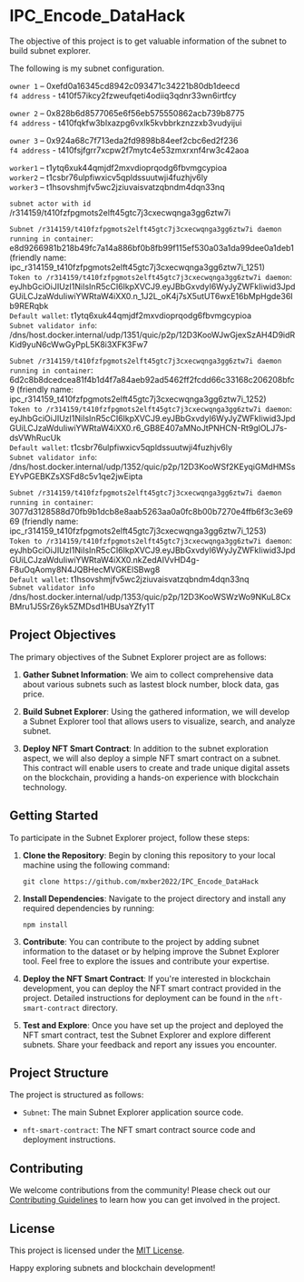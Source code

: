 # IPC_Encode_DataHack

The objective of this project is to get valuable information of the subnet to build subnet explorer.

The following is my subnet configuration.

`owner 1` – 0xefd0a16345cd8942c093471c34221b80db1deecd <br/>
`f4 address` - t410f57ikcy2fzweufqeti4odiiq3qdnr33wn6irtfcy

`owner 2` – 0x828b6d8577065e6f56eb575550862acb739b8775 <br/>
`f4 address` - t410fqkfw3blxazpg6vxlk5kvbbrkznzzxb3vudyijui

`owner 3` – 0x924a68c7f713eda2fd9898b84eef2cbc6ed2f236 <br/>
`f4 address` - t410fsjfgrr7xcpw2f7mytc4e53zmxrxnf4rw3c42aoa

`worker1` – t1ytq6xuk44qmjdf2mxvdioprqodg6fbvmgcypioa<br/>
`worker2` – t1csbr76ulpfiwxicv5qpldssuutwji4fuzhjv6ly<br/>
`worker3` – t1hsovshmjfv5wc2jziuvaisvatzqbndm4dqn33nq<br/>

`subnet actor with id` /r314159/t410fzfpgmots2elft45gtc7j3cxecwqnga3gg6ztw7i<br/>

`Subnet /r314159/t410fzfpgmots2elft45gtc7j3cxecwqnga3gg6ztw7i daemon running in container`: e8d9266981b218b49fc7a14a886bf0b8fb99f115ef530a03a1da99dee0a1deb1 (friendly name: ipc_r314159_t410fzfpgmots2elft45gtc7j3cxecwqnga3gg6ztw7i_1251)<br/>
`Token to /r314159/t410fzfpgmots2elft45gtc7j3cxecwqnga3gg6ztw7i daemon`: eyJhbGciOiJIUzI1NiIsInR5cCI6IkpXVCJ9.eyJBbGxvdyI6WyJyZWFkIiwid3JpdGUiLCJzaWduIiwiYWRtaW4iXX0.n_1J2L_oK4j7sX5utUT6wxE16bMpHgde36Ib9RERqbk<br/>
`Default wallet`: t1ytq6xuk44qmjdf2mxvdioprqodg6fbvmgcypioa<br/>
`Subnet validator info`: /dns/host.docker.internal/udp/1351/quic/p2p/12D3KooWJwGjexSzAH4D9idRKid9yuN6cWwGyPpL5K8i3XFK3Fw7<br/>


`Subnet /r314159/t410fzfpgmots2elft45gtc7j3cxecwqnga3gg6ztw7i daemon running in container`: 6d2c8b8dcedcea81f4b1d4f7a84aeb92ad5462ff2fcdd66c33168c206208bfc9 (friendly name: ipc_r314159_t410fzfpgmots2elft45gtc7j3cxecwqnga3gg6ztw7i_1252)<br/>
`Token to /r314159/t410fzfpgmots2elft45gtc7j3cxecwqnga3gg6ztw7i daemon`: eyJhbGciOiJIUzI1NiIsInR5cCI6IkpXVCJ9.eyJBbGxvdyI6WyJyZWFkIiwid3JpdGUiLCJzaWduIiwiYWRtaW4iXX0.r6_GB8E407aMNoJtPNHCN-Rt9glOLJ7s-dsVWhRucUk<br/>
`Default wallet`: t1csbr76ulpfiwxicv5qpldssuutwji4fuzhjv6ly<br/>
`Subnet validator info`: /dns/host.docker.internal/udp/1352/quic/p2p/12D3KooWSf2KEyqiGMdHMSsEYvPGEBKZsXSFd8c5v1qe2jwEipta<br/>


`Subnet /r314159/t410fzfpgmots2elft45gtc7j3cxecwqnga3gg6ztw7i daemon running in container`: 3077d3128588d70fb9b1dcb8e8aab5263aa0a0fc8b00b7270e4ffb6f3c3e6969 (friendly name: ipc_r314159_t410fzfpgmots2elft45gtc7j3cxecwqnga3gg6ztw7i_1253)<br/>
`Token to /r314159/t410fzfpgmots2elft45gtc7j3cxecwqnga3gg6ztw7i daemon`: eyJhbGciOiJIUzI1NiIsInR5cCI6IkpXVCJ9.eyJBbGxvdyI6WyJyZWFkIiwid3JpdGUiLCJzaWduIiwiYWRtaW4iXX0.nkZedAIVvHD4g-F8uOqAomy8N4JQBHecMVGKElSBwg8<br/>
`Default wallet`: t1hsovshmjfv5wc2jziuvaisvatzqbndm4dqn33nq<br/>
`Subnet validator info` /dns/host.docker.internal/udp/1353/quic/p2p/12D3KooWSWzWo9NKuL8CxBMru1J5SrZ6yk5ZMDsd1HBUsaYZfy1T<br/>


## Project Objectives

The primary objectives of the Subnet Explorer project are as follows:

1. **Gather Subnet Information**: We aim to collect comprehensive data about various subnets such as lastest block number, block data, gas price.

2. **Build Subnet Explorer**: Using the gathered information, we will develop a Subnet Explorer tool that allows users to visualize, search, and analyze subnet.

3. **Deploy NFT Smart Contract**: In addition to the subnet exploration aspect, we will also deploy a simple NFT smart contract on a subnet. This contract will enable users to create and trade unique digital assets on the blockchain, providing a hands-on experience with blockchain technology.

## Getting Started

To participate in the Subnet Explorer project, follow these steps:

1. **Clone the Repository**: Begin by cloning this repository to your local machine using the following command:

   ```shell
   git clone https://github.com/mxber2022/IPC_Encode_DataHack
   ```

2. **Install Dependencies**: Navigate to the project directory and install any required dependencies by running:

   ```shell
   npm install
   ```

3. **Contribute**: You can contribute to the project by adding subnet information to the dataset or by helping improve the Subnet Explorer tool. Feel free to explore the issues and contribute your expertise.

4. **Deploy the NFT Smart Contract**: If you're interested in blockchain development, you can deploy the NFT smart contract provided in the project. Detailed instructions for deployment can be found in the `nft-smart-contract` directory.

5. **Test and Explore**: Once you have set up the project and deployed the NFT smart contract, test the Subnet Explorer and explore different subnets. Share your feedback and report any issues you encounter.

## Project Structure

The project is structured as follows:

- `Subnet`: The main Subnet Explorer application source code.

- `nft-smart-contract`: The NFT smart contract source code and deployment instructions.

## Contributing

We welcome contributions from the community! Please check out our [Contributing Guidelines](CONTRIBUTING.md) to learn how you can get involved in the project.

## License

This project is licensed under the [MIT License](LICENSE).

Happy exploring subnets and blockchain development!








